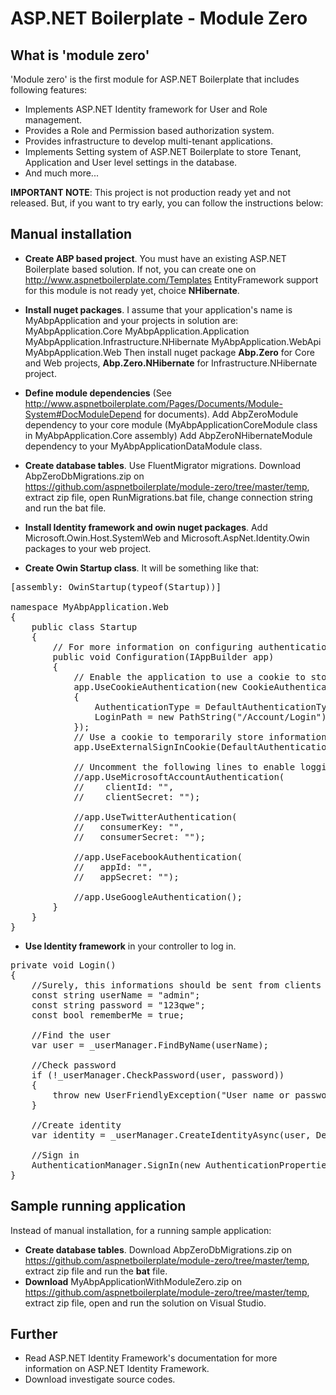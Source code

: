 ASP.NET Boilerplate - Module Zero
===========

What is 'module zero'
----------

'Module zero' is the first module for ASP.NET Boilerplate that includes following features:

* Implements ASP.NET Identity framework for User and Role management.
* Provides a Role and Permission based authorization system.
* Provides infrastructure to develop multi-tenant applications.
* Implements Setting system of ASP.NET Boilerplate to store Tenant, Application and User level settings in the database.
* And much more...
 
__IMPORTANT NOTE__: This project is not production ready yet and not released. But, if you want to try early, you can follow the instructions below:

Manual installation
-------------------

* __Create ABP based project__. You must have an existing ASP.NET Boilerplate based solution. If not, you can create one on http://www.aspnetboilerplate.com/Templates
EntityFramework support for this module is not ready yet, choice __NHibernate__.

* __Install nuget packages__. I assume that your application's name is MyAbpApplication and your projects in solution are:
MyAbpApplication.Core
MyAbpApplication.Application
MyAbpApplication.Infrastructure.NHibernate
MyAbpApplication.WebApi
MyAbpApplication.Web
Then install nuget package __Abp.Zero__ for Core and Web projects, __Abp.Zero.NHibernate__ for Infrastructure.NHibernate project.

* __Define module dependencies__ (See http://www.aspnetboilerplate.com/Pages/Documents/Module-System#DocModuleDepend for documents).
Add AbpZeroModule dependency to your core module (MyAbpApplicationCoreModule class in MyAbpApplication.Core assembly)
Add AbpZeroNHibernateModule dependency to your MyAbpApplicationDataModule class.

* __Create database tables__. Use FluentMigrator migrations. Download AbpZeroDbMigrations.zip on https://github.com/aspnetboilerplate/module-zero/tree/master/temp, extract zip file, open RunMigrations.bat file, change connection string and run the bat file.

* __Install Identity framework and owin nuget packages__. Add Microsoft.Owin.Host.SystemWeb and Microsoft.AspNet.Identity.Owin packages to your web project.

* __Create Owin Startup class__. It will be something like that:

<pre lang="cs">
[assembly: OwinStartup(typeof(Startup))]

namespace MyAbpApplication.Web
{
    public class Startup
    {
        // For more information on configuring authentication, please visit http://go.microsoft.com/fwlink/?LinkId=301864
        public void Configuration(IAppBuilder app)
        {
            // Enable the application to use a cookie to store information for the signed in user
            app.UseCookieAuthentication(new CookieAuthenticationOptions
            {
                AuthenticationType = DefaultAuthenticationTypes.ApplicationCookie,
                LoginPath = new PathString("/Account/Login")
            });
            // Use a cookie to temporarily store information about a user logging in with a third party login provider
            app.UseExternalSignInCookie(DefaultAuthenticationTypes.ExternalCookie);

            // Uncomment the following lines to enable logging in with third party login providers
            //app.UseMicrosoftAccountAuthentication(
            //    clientId: "",
            //    clientSecret: "");

            //app.UseTwitterAuthentication(
            //   consumerKey: "",
            //   consumerSecret: "");

            //app.UseFacebookAuthentication(
            //   appId: "",
            //   appSecret: "");

            //app.UseGoogleAuthentication();
        }
    }
}</pre>

* __Use Identity framework__ in your controller to log in.

<pre lang="cs">
private void Login()
{
    //Surely, this informations should be sent from clients
    const string userName = "admin";
    const string password = "123qwe";
    const bool rememberMe = true;

    //Find the user
    var user = _userManager.FindByName(userName);

    //Check password
    if (!_userManager.CheckPassword(user, password))
    {
        throw new UserFriendlyException("User name or password is invalid");
    }

    //Create identity
    var identity = _userManager.CreateIdentityAsync(user, DefaultAuthenticationTypes.ApplicationCookie).Result;

    //Sign in
    AuthenticationManager.SignIn(new AuthenticationProperties { IsPersistent = rememberMe }, identity);
}
</pre>

Sample running application
--------------------------

Instead of manual installation, for a running sample application:
 
* __Create database tables__. Download AbpZeroDbMigrations.zip on https://github.com/aspnetboilerplate/module-zero/tree/master/temp, extract zip file and run the __bat__ file.
* __Download__ MyAbpApplicationWithModuleZero.zip on https://github.com/aspnetboilerplate/module-zero/tree/master/temp, extract zip file, open and run the solution on Visual Studio.

Further
-------

* Read ASP.NET Identity Framework's documentation for more information on ASP.NET Identity Framework.
* Download investigate source codes.

